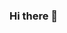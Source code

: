 ### Hi there 👋

<!--
- 🔭 I’m currently working towards a running goal.
- 🌱 I’m currently learning how to rollerblade backwards.
- 👯 I’m looking to collaborate on many projects to come!
- 💬 Ask me about sports and movies.
- 📫 How to reach me: sam.j.balderson@gmail.com
- 😄 Pronouns: he/him
- ⚡ Fun fact: I have played soccer since I was three years old.
-->
